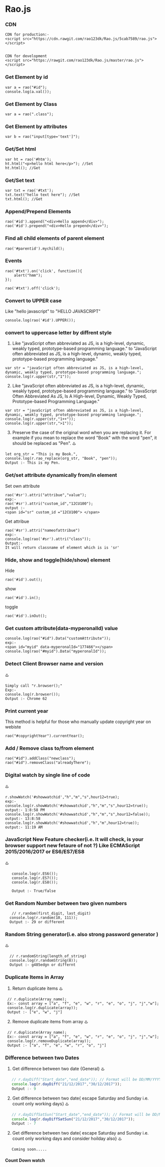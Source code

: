 # Rao.js

### CDN
```
CDN for production:- 
<script src="https://cdn.rawgit.com/rao123dk/Rao.js/5cab7589/rao.js"> </script> 


CDN for development
<script src="https://rawgit.com/rao123dk/Rao.js/master/rao.js"> </script> 

```

### Get Element by id
```
var a = rao("#id");
console.log(a.val());
```
### Get Element by Class
```
var a = rao(".class");
```

### Get Element by attributes
```
var b = rao("input[type='text']");
```

### Get/Set html 
```
var ht = rao('#htm');
ht.html("<p>hello html here</p>"); //Set
ht.html(); //Get
```

### Get/Set text 
```
var txt = rao('#txt');
txt.text("hello text here"); //Set
txt.html(); //Get
```

### Append/Prepend Elements
```
rao('#id').append("<div>Hello append</div>");
rao('#id').prepend("<div>Hello prepend</div>");
```
### Find all child elements of parent element
```
rao('#parentid').mychild();
```

### Events
```
rao('#txt').on('click', function(){ 
    alert("hmm");
});

rao('#txt').off('click');
```

### Convert to UPPER case 
Like "hello javascript" to "HELLO JAVASCRIPT"
```
console.log(rao('#id').UPPER());
```
    

### convert to uppercase letter by diffrent style
1. Like "javaScript often abbreviated as JS, is a high-level, dynamic, weakly typed, prototype-based programming language." to 
"JavaScript often abbreviated as JS, is a high-level, dynamic, weakly typed, prototype-based programming language."
```
var str = "javaScript often abbreviated as JS, is a high-level, dynamic, weakly typed, prototype-based programming language.";
console.log(r.upper(str,"1"));
```

2. Like "javaScript often abbreviated as JS, is a high-level, dynamic, weakly typed, prototype-based programming language." to 
"JavaScript Often Abbreviated As JS, Is A High-level, Dynamic, Weakly Typed, Prototype-based Programming Language."
```
var str = "javaScript often abbreviated as JS, is a high-level, dynamic, weakly typed, prototype-based programming language.";
console.log(r.upper(str,"1++"));
console.log(r.upper(str,">1"));
```
3. Preserve the case of the original word when you are replacing it. For example if you mean to replace the word "Book" with the word "pen", it should be replaced as "Pen".
 :hotsprings:
```
let org_str = "This is my Book.",
console.log(r.rao_replace(org_str, "Book", "pen"));
Output :- This is my Pen.
```

### Get/set attribute dynamically from/in element
Set own attribute

```
rao('#sr').attri("attribue","value");
exp:- 
rao('#sr').attri("custom_id","12CU100");
output :- 
<span id="sr" custom_id ="12CU100"> </span>
```
Get attribue
```
rao('#sr').attri("nameofattribue")
exp:- 
console.log(rao('#sr').attri("class"));
Output:- 
It will return classname of element which is is 'sr'
```
### Hide, show and toggle(hide/show) element
Hide 
```
rao('#id').out();
```
show 
```
rao('#id').in();
```
toggle 
```
rao('#id').inOut();
```

### Get custom attribute(data-myperonalId) value
```
console.log(rao("#id").Data("customAttribute"));
exp:- 
<span id="myid" data-myperonalId="177466"></span>
console.log(rao("#myid").Data("myperonalId"));
```

### Detect Client Browser name and version
 :hotsprings:
```
Simply call "r.browser();" 
Exp:-
console.log(r.browser());
Output :- Chrome 62

```

### Print current year 
This method is helpful for those who manually update copyright year on webiste  
```
rao("#copyrightYear").currentYear();
```

### Add / Remove class to/from element
```
rao("#id").addClass("newclass");
rao("#id").removeClass("alreadyThere");
```

### Digital watch by single line of code
 :hotsprings:
 ```
 r.showWatch('#showwatchid',"h","m","s",hour12=true);
 exp:- 
 console.log(r.showWatch('#showwatchid',"h","m","s",hour12=true));
 output:- 1:8:58 PM
 console.log(r.showWatch('#showwatchid',"h","m","s",hour12=false));
 output:- 13:8:58 
 console.log(r.showWatch('#showwatchid',"h","m",hour12=true));
 output:- 11:19 AM
 
 ```

### JavaScript New Feature checker(i.e. It will check, is your browser support new fetaure of not ?) Like ECMAScript 2015/2016/2017 or ES6/ES7/ES8
 :hotsprings:
 ```
	console.log(r.ES6());
	console.log(r.ES7());
	console.log(r.ES8());

	Output :- True/false

 ```

 ### Get Random Number between two given numbers
 ```
    // r.random(first_digit, last_digit)
   console.log(r.random(10, 111));
   Output :- 29 or different 
 ```

### Random String generator(i.e. also strong password generator )
 :hotsprings:
 ```
   // r.randomString(length_of_string)
   console.log(r.randomString(8));
   Output :- g485edgn or differnt
 ```

### Duplicate Items in Array
  1. Return duplicate items
  :hotsprings:
  ```
   // r.duplicate(Array_name);
   Ex:- const array = ["a", "f", "e", "w", "r", "e", "o", "j", "j","w"];
   console.log(r.duplicate(array));
   Output :- ["e", "w", "j"]
  ```

  2. Remove duplicate items from array
  :hotsprings:
  ```
   // r.duplicate(Array_name);
   Ex:- const array = ["a", "f", "e", "w", "r", "e", "o", "j", "j","w"];
   console.log(r.removeDuplicate(array));
   Output :- ["a", "f", "e", "w", "r", "o", "j"]
  ```

### Difference between two Dates 
 1. Get difference between two date {General}
 :hotsprings:
 ```javascript
 	// r.dayDiff("Start_date","end_date")); // Format will be DD/MM/YYYY
 	console.log(r.dayDiff("21/12/2017","30/12/2017")); 
 	Output :- 9
 ```

 2. Get difference between two date{ escape Saturday and Sunday i.e. count only working days}
  :hotsprings:
 ```javascript
 	// r.dayDiffSatSun("Start_date","end_date")); // Format will be DD/MM/YYYY
 	console.log(r.dayDiffSatSun("21/12/2017","30/12/2017")); 
 	Output :- 7
 ```

 2. Get difference between two date{ escape Saturday and Sunday i.e. count only working days and consider hoilday also}
  :hotsprings:
 ```
 	Coming soon.....
 ```

#### Count Down watch 
```javascript

```


